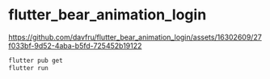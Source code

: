 # flutter_bear_animation_login

https://github.com/davfru/flutter_bear_animation_login/assets/16302609/27f033bf-9d52-4aba-b5fd-725452b19122

```bash
flutter pub get
flutter run
```
